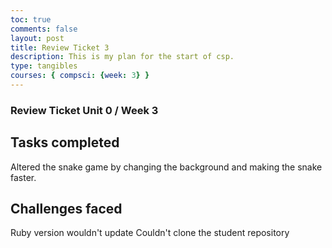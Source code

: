 ```yaml
---
toc: true
comments: false
layout: post
title: Review Ticket 3
description: This is my plan for the start of csp.
type: tangibles
courses: { compsci: {week: 3} }
---
```



### Review Ticket Unit 0 / Week 3
## Tasks completed
Altered the snake game by changing the background and making the snake faster. 

## Challenges faced
Ruby version wouldn't update
Couldn't clone the student repository